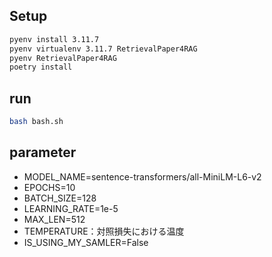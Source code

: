 
## Setup
```bash
pyenv install 3.11.7
pyenv virtualenv 3.11.7 RetrievalPaper4RAG
pyenv RetrievalPaper4RAG
poetry install
```

## run
```bash
bash bash.sh
```
## parameter
- MODEL_NAME=sentence-transformers/all-MiniLM-L6-v2
- EPOCHS=10
- BATCH_SIZE=128
- LEARNING_RATE=1e-5
- MAX_LEN=512
- TEMPERATURE：対照損失における温度 
- IS_USING_MY_SAMLER=False
